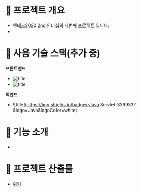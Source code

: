 # 🐼 프로젝트 개요

- 엔테크2020 2nd 인터십의 세번째 프로젝트 입니다.
- 



# 🐶 사용 기술 스택(추가 중)

**프론트엔드**

- ![title](https://img.shields.io/badge/-HTML5-E8E8E8?&logo=html5&logoColor=white)
- ![title](https://img.shields.io/badge/-CSS-1572B6?&logo=CSS3&logoColor=white)

**백엔드**

- ![title](https://img.shields.io/badge/-Java Servlet-339933?&logo=Java&logoColor=white)



# 🐹 기능 소개

- 




# 🐻 프로젝트 산출물
- [위키](https://gitlab.edwith.org/nts-2020-2nd-team3/cho_hyun_wook/wikis/lecture03)

